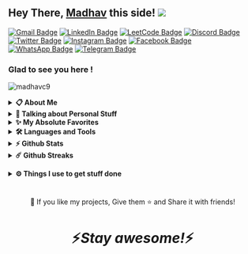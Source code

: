 <h2> Hey There, <a href="https://github.com/madhavc9">Madhav</a> this side! <img src="https://media.giphy.com/media/mGcNjsfWAjY5AEZNw6/giphy.gif" width="50"></h2>

[![Gmail Badge](https://img.shields.io/badge/Gmail-D14836?style=for-the-badge&logo=gmail&logoColor=white)](mailto:ranmadhav@gmail.com)
[![LinkedIn Badge](https://img.shields.io/badge/LinkedIn-0e76a8?style=for-the-badge&logo=linkedin&logoColor=white)](https://www.linkedin.com/in/madhav-choudhary-015124216/)
[![LeetCode Badge](https://img.shields.io/badge/LeetCode-FFA116?style=for-the-badge&logo=leetcode&logoColor=white)](https://leetcode.com)
[![Discord Badge](https://img.shields.io/badge/Discord-7289DA?style=for-the-badge&logo=discord&logoColor=white)](https://discordapp.com/users/884633245176713258)
[![Twitter Badge](https://img.shields.io/badge/Twitter-000000?style=for-the-badge&logo=x&logoColor=white)](https://x.com/madhav_c9)
[![Instagram Badge](https://img.shields.io/badge/Instagram-E4405F?style=for-the-badge&logo=instagram&logoColor=white)](https://www.instagram.com/madhav.c9/)
[![Facebook Badge](https://img.shields.io/badge/Facebook-1877F2?style=for-the-badge&logo=facebook&logoColor=white)](https://www.facebook.com/ranmadhav/)
[![WhatsApp Badge](https://img.shields.io/badge/WhatsApp-25D366?style=for-the-badge&logo=whatsapp&logoColor=white)](https://wa.me/8409080793)
[![Telegram Badge](https://img.shields.io/badge/Telegram-0088cc?style=for-the-badge&logo=telegram&logoColor=white)](https://t.me/madhavc9)
### Glad to see you here ! 

<p align="left"> <img src="https://komarev.com/ghpvc/?username=madhavc9&label=Profile%20views&color=0e75b6&style=flat" alt="madhavc9" /> </p>
<details>
  <summary><b>📋 About Me</b></summary>
  <p>
    I am a Full Stack Developer currently leading the Tech at MyWays.ai with a mission to revolutionize how the world hires with AI. 🚀
    <br/><br/>
    I have a passion for problem-solving and pioneering first-principle thinking, driven by purpose and fueled by the challenge of finding solutions, with a strong foundation in Javascript, Nodejs, MongoDB, React, Nextjs, AWS, etc. I've led diverse tech teams covering Frontend, Backend, Machine Learning and DevOps and building scalable products from scratch with the commitment to making a positive impact through technology.
    <br/><br/>
    I'm an explorer of new tech, an avid learner, and a problem-solver at heart. When I'm not in code, you'll find me watching tech-related YouTube videos, fueling my curiosity.
    <br/><br/>
    Feel free to connect with me <a href="https://www.linkedin.com/in/madhav-choudhary-015124216/">@madhavc9</a> for all things tech or just to say hello! Let's shape the future of tech together. 🌟
  </p>
</details>

<img  src="https://raw.githubusercontent.com/SP-XD/SP-XD/refs/heads/main/images/dev-working_rounded.gif" width="300px" align="right" alt="">

<details>
  <summary><b>💬 Talking about Personal Stuff</b></summary>
  <ul>
    <li>🛠 &nbsp; I’m currently working with JS, TS, AWS, etc.</li>
    <li>🚀 &nbsp; I’m currently exploring ML, Gen AI, LLMs, etc.</li>
    <li>👾 &nbsp; Fun fact: Equal is Not Always Equal in JS.</li>
    <li>📫 &nbsp; Reach me out: madhav.c9@hotmail.com.</li>
  </ul>
</details>

<details>
  <summary><b>✨ My Absolute Favorites</b></summary>
  <ul>
    <li>💻 &nbsp; I love exploring new technologies and building cool stuff.</li>
    <li>📰 &nbsp; Reading, writing & watching Tech Stuff whenever possible.</li>
    <li>🍕 &nbsp; Meetups & Tech Events & Hackathons.</li>
  </ul>
</details>

<details>
  <summary><b>🛠 Languages and Tools</b></summary>
  <code><img height="27" src="https://raw.githubusercontent.com/github/explore/80688e429a7d4ef2fca1e82350fe8e3517d3494d/topics/javascript/javascript.png" alt="javascript"></code>
  <code><img height="27" src="https://raw.githubusercontent.com/github/explore/80688e429a7d4ef2fca1e82350fe8e3517d3494d/topics/typescript/typescript.png" alt="typescript"></code>
  <code><img height="30" src="https://raw.githubusercontent.com/github/explore/80688e429a7d4ef2fca1e82350fe8e3517d3494d/topics/python/python.png" alt="python"></code>
  <code><img height="27" src="https://raw.githubusercontent.com/github/explore/80688e429a7d4ef2fca1e82350fe8e3517d3494d/topics/nodejs/nodejs.png" alt="nodejs"></code>
  <code><img height="27" src="https://raw.githubusercontent.com/github/explore/80688e429a7d4ef2fca1e82350fe8e3517d3494d/topics/aws/aws.png" alt="aws"></code>
  <code><img height="27" src="https://raw.githubusercontent.com/github/explore/80688e429a7d4ef2fca1e82350fe8e3517d3494d/topics/react/react.png" alt="react"></code>
  <code><img height="27" src="https://raw.githubusercontent.com/github/explore/80688e429a7d4ef2fca1e82350fe8e3517d3494d/topics/sql/sql.png" alt="sql"></code>
  <code><img height="27" src="https://encrypted-tbn0.gstatic.com/images?q=tbn%3AANd9GcSTTzPAw-55ssm1Im594xYZ9eRQu2JylrkYLg&usqp=CAU" alt="mongodb"></code>
  <code><img height="27" src="https://raw.githubusercontent.com/devicons/devicon/master/icons/git/git-original.svg" alt="git"></code>
  <code><img height="27" src="https://raw.githubusercontent.com/github/explore/80688e429a7d4ef2fca1e82350fe8e3517d3494d/topics/terminal/terminal.png" alt="terminal"></code>
</details>

<details>
  <summary><b>⚡ Github Stats</b></summary>
  <br />
  <p align="center">
  <img height="180em" src="https://github-readme-stats.vercel.app/api?username=madhavc9&show_icons=true&hide_border=true&&count_private=true&include_all_commits=true" />
  <img height="180em" src="https://github-readme-stats.vercel.app/api/top-langs/?username=madhavc9&exclude_repo=KNN-Image-Classification&show_icons=true&hide_border=true&layout=compact&langs_count=8"/>
  </p>
</details>

<details>
  <summary><b>☄️ Github Streaks</b></summary>
  <br />
 <p align="center"><img height="180em" src="https://github-readme-streak-stats.herokuapp.com/?user=madhavc9&hide_border=true" />
</details></p>

<details>
  <summary><b>⚙️ Things I use to get stuff done</b></summary>
  	<ul>
  	    <li><b>OS:</b> macOS Sequoia</li>
	    <li><b>Laptop: </b> Macbook Air M2</li>
  	    <li><b>Browser: </b> Chrome & Safari</li>
	    <li><b>Terminal: </b> ZSH: Oh My Zsh (PowerLevel10k)</li>
	    <li><b>Code Editor:</b> VSCode - The best editor out there</li>
 	    <li><b>Other Tools:</b> Postman, Notion, Bitwarden and Raindrop</li>
	    <li><b>To Stay Updated:</b> Twitter, Product Hunt and Hacker News</li>
	</ul>
</details>

#

<div align="center">

💙 If you like my projects, Give them ⭐ and Share it with friends!
<h1 align='center'>⚡️<i>Stay awesome!</i>⚡️</h1>
</div>
